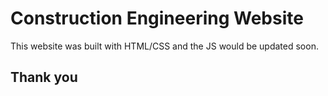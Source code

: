 # Construction Engineering Website
This website was built with HTML/CSS and the JS would be updated soon. 
## Thank you